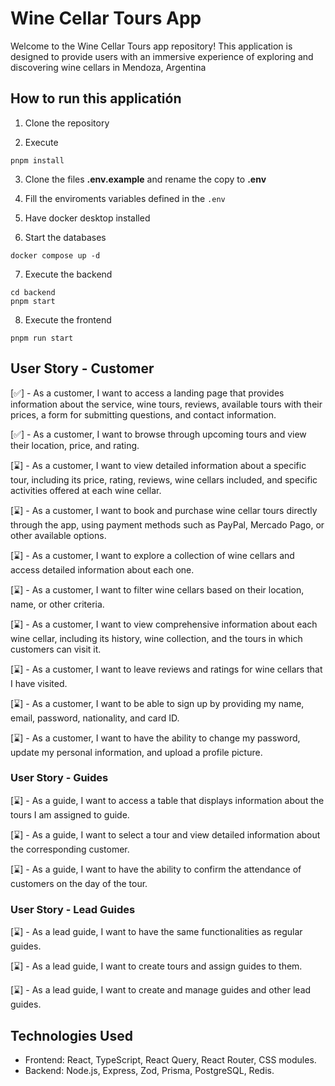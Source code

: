 # Wine Cellar Tours App

Welcome to the Wine Cellar Tours app repository! This application is designed to provide users with an immersive experience of exploring and discovering wine cellars in Mendoza, Argentina

## How to run this applicatión
1. Clone the repository

2. Execute
```
pnpm install
```
3. Clone the files __.env.example__ and rename the copy to __.env__

4. Fill the enviroments variables defined in the ```.env```

5. Have docker desktop installed

6. Start the databases
```
docker compose up -d
```

7. Execute the backend

```
cd backend
pnpm start
```

8. Execute the frontend

```
pnpm run start
```

## User Story - Customer

[✅] - As a customer, I want to access a landing page that provides information about the service, wine tours, reviews, available tours with their prices, a form for submitting questions, and contact information.

[✅] - As a customer, I want to browse through upcoming tours and view their location, price, and rating.

[⌛] - As a customer, I want to view detailed information about a specific tour, including its price, rating, reviews, wine cellars included, and specific activities offered at each wine cellar.

[⌛] - As a customer, I want to book and purchase wine cellar tours directly through the app, using payment methods such as PayPal, Mercado Pago, or other available options.

[⌛] - As a customer, I want to explore a collection of wine cellars and access detailed information about each one.

[⌛] - As a customer, I want to filter wine cellars based on their location, name, or other criteria.

[⌛] - As a customer, I want to view comprehensive information about each wine cellar, including its history, wine collection, and the tours in which customers can visit it.

[⌛] - As a customer, I want to leave reviews and ratings for wine cellars that I have visited.

[⌛] - As a customer, I want to be able to sign up by providing my name, email, password, nationality, and card ID.

[⌛] - As a customer, I want to have the ability to change my password, update my personal information, and upload a profile picture.

### User Story - Guides

[⌛] - As a guide, I want to access a table that displays information about the tours I am assigned to guide.

[⌛] - As a guide, I want to select a tour and view detailed information about the corresponding customer.

[⌛] - As a guide, I want to have the ability to confirm the attendance of customers on the day of the tour.

### User Story - Lead Guides

[⌛] - As a lead guide, I want to have the same functionalities as regular guides.

[⌛] - As a lead guide, I want to create tours and assign guides to them.

[⌛] - As a lead guide, I want to create and manage guides and other lead guides.

## Technologies Used

- Frontend: React, TypeScript, React Query, React Router, CSS modules.
- Backend: Node.js, Express, Zod, Prisma, PostgreSQL, Redis.
